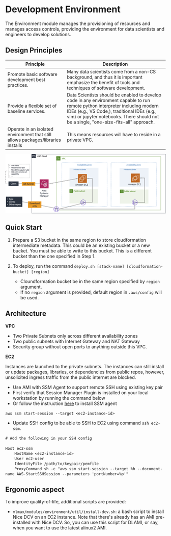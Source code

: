 # Development Environment

The Environment module manages the provisioning of resources and manages access
controls, providing the environment for data scientists and engineers to
develop solutions.


## Design Principles

| Principle                                                                        | Description                                                                                                                                                                                                                                                          |
| -------------------------------------------------------------------------------- | ---------------------------------------------------------------------------------------------------------------------------------------------------------------------------------------------------------------------------------------------------------------------|
| Promote basic software development best practices.                               | Many data scientists come from a non-CS background, and thus it is important emphasize the benefit of tools and techniques of software development.                                                                                                                  |
| Provide a flexible set of baseline services.                                     | Data Scientists should be enabled to develop code in any environment capable to run remote python interpreter including modern IDEs (e.g., VS Code,), traditional IDEs (e.g., vim) or jupyter notebooks. There should not be a single, "one-size-fits-all" approach. |
| Operate in an isolated environment that still allows packages/libraries installs | This means resources will have to reside in a private VPC.                                                                                                                                                                                                           |

![](images/architecture.png)

## Quick Start

1) Prepare a S3 bucket in the same region to store cloudformation
intermediate metadata. This could be an existing bucket or a new bucket. You
must be able to write to this bucket. This is a different bucket than the one
specified in Step 1.

2) To deploy, run the command `deploy.sh [stack-name] [cloudformation-bucket] [region]`
   - Cloundformation bucket be in the same region specified by `region` argument.
   - If no `region` argument is provided, default region in `.aws/config` will be used.

## Architecture

**VPC**

- Two Private Subnets only across different availability zones
- Two public subnets with Internet Gateway and NAT Gateway
- Security group without open ports to anything outside this VPC.

**EC2**

Instances are launched to the private subnets. The instances can still install
or update packages, libraries, or dependencies from public repos, however,
unsolicited ingress traffic from the public internet are blocked.

- Use AMI with SSM Agent to support remote SSH using existing key pair
- First verify that Session Manager Plugin is installed on your local workstation by running the command below
- Or follow the instruction [here](https://docs.aws.amazon.com/systems-manager/latest/userguide/session-manager-working-with-install-plugin.html#install-plugin-verify) to install SSM agent

```
aws ssm start-session --target <ec2-instance-id>
```

- Update SSH config to be able to SSH to EC2 using command `ssh ec2-ssm`.

```
# Add the following in your SSH config

Host ec2-ssm
    HostName <ec2-instance-id>
    User ec2-user
    IdentityFile /path/to/keypair/pemfile
    ProxyCommand sh -c "aws ssm start-session --target %h --document-name AWS-StartSSHSession --parameters 'portNumber=%p'"
```

## Ergonomic aspect

To improve quality-of-life, additional scripts are provided:

- `mlmax/modules/environment/util/install-dcv.sh`: a bash script to install
  Nice DCV on an EC2 instance. Note that there's already has an AMI
pre-installed with Nice DCV. So, you can use this script for DLAMI, or say,
when you want to use the latest alinux2 AMI.
